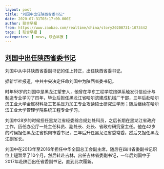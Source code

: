 ```yaml
---
layout: post
title: "刘国中出任陕西省委书记"
date: 2020-07-31T03:17:00.000Z
author: 联合早报
from: https://www.zaobao.com/realtime/china/story20200731-1073442
tags: [ 联合早报 ]
categories: [ news, 联合早报 ]
---
```

<!--1596165420000-->
[刘国中出任陕西省委书记](https://www.zaobao.com/realtime/china/story20200731-1073442)
------

<div>
<p>刘国中从中共陕西省委副书记的任上转正，出任陕西省委书记。</p><p>据新华社报道，中共中央决定任命刘国中为陕西省委书记。</p><p>时年58岁的刘国中是黑龙江望奎人，他曾在华东工程学院炮弹系触发引信设计与制造专业学习了四年，毕业后担任黑龙江省哈尔滨建成机械厂干部，三年后赴哈尔滨工业大学金属材料及工艺系压力加工专业攻读硕士研究生学历；随后继续在哈尔滨工业大学管理学院系统工程专业学习。</p><section id="imu"><div id="dfp-ad-imu1-wrapper" class="dfp-tag-wrapper"><div id="dfp-ad-imu1" class="dfp-tag-wrapper"></div></div></section><p>刘国中28岁的时候担任黑龙江省经委综合规划处科员，之后长期在黑龙江省政府工作，历任办公厅一处主任科员、副处长、处长、省政府研究室主任。他在42岁的时候担任黑龙江省鹤岗市委书记，三年后升任黑龙江省委常委，然后又担任黑龙江副省长。</p><p>刘国中在2013年至2016年担任中华全国总工会副主席，随后在四川省委副书记职位上短暂呆了10个月，然后转赴吉林，出任吉林省委副书记，一年后刘国中于2017年赴陕西出任省委副书记，直到此次履新。</p><p> </p><div id="innity-in-post"></div><div id="dfp-ad-midarticlespecial-wrapper" class="dfp-tag-wrapper"><div id="dfp-ad-midarticlespecial" class="dfp-tag-wrapper"></div></div>
</div>
